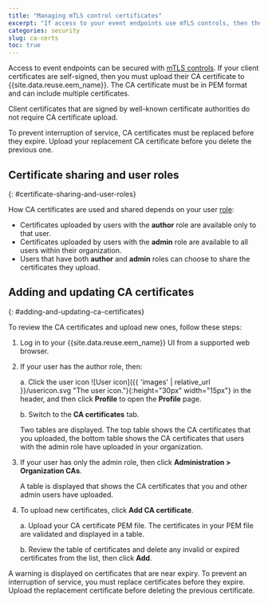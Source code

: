 ```yaml
---
title: "Managing mTLS control certificates"
excerpt: "If access to your event endpoints use mTLS controls, then the CA certificates for your clients must be uploaded to Event Endpoint Manager."
categories: security
slug: ca-certs
toc: true
---
```


Access to event endpoints can be secured with [mTLS controls](../../describe/option-controls#mtls). If your client certificates are self-signed, then you must upload their CA certificate to {{site.data.reuse.eem_name}}. The CA certificate must be in PEM format and can include multiple certificates. 

Client certificates that are signed by well-known certificate authorities do not require CA certificate upload.

To prevent interruption of service, CA certificates must be replaced before they expire. Upload your replacement CA certificate before you delete the previous one.

## Certificate sharing and user roles
{: #certificate-sharing-and-user-roles}

How CA certificates are used and shared depends on your user [role](../user-roles):

- Certificates uploaded by users with the **author** role are available only to that user.
- Certificates uploaded by users with the **admin** role are available to all users within their organization.
- Users that have both **author** and **admin** roles can choose to share the certificates they upload.

## Adding and updating CA certificates
{: #adding-and-updating-ca-certificates}

To review the CA certificates and upload new ones, follow these steps:

1. Log in to your {{site.data.reuse.eem_name}} UI from a supported web browser.
2. If your user has the author role, then:

   a. Click the user icon ![User icon]({{ 'images' | relative_url }}/usericon.svg "The user icon."){:height="30px" width="15px"} in the header, and then click **Profile** to open the **Profile** page.

   b. Switch to the **CA certificates** tab.
   
   Two tables are displayed. The top table shows the CA certificates that you uploaded, the bottom table shows the CA certificates that users with the admin role have uploaded in your organization. 
3. If your user has only the admin role, then click **Administration > Organization CAs**.

   A table is displayed that shows the CA certificates that you and other admin users have uploaded.
4. To upload new certificates, click **Add CA certificate**.

   a. Upload your CA certificate PEM file. The certificates in your PEM file are validated and displayed in a table.
   
   b. Review the table of certificates and delete any invalid or expired certificates from the list, then click **Add**.

 A warning is displayed on certificates that are near expiry. To prevent an interruption of service, you must replace certificates before they expire. Upload the replacement certificate before deleting the previous certificate.


